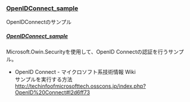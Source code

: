 ### [OpenIDConnect_sample](https://github.com/OpenTouryoProject/SampleProgram/tree/master/ASPNET/OpenID_Connect/OpenIDConnect_sample/)
OpenIDConnectのサンプル

##### [OpenIDConnect_sample](https://github.com/OpenTouryoProject/SampleProgram/tree/master/ASPNET/OpenID_Connect/OpenIDConnect_sample/OpenIDConnect_sample)
Microsoft.Owin.Securityを使用して、OpenID Connectの認証を行うサンプル。

- OpenID Connect - マイクロソフト系技術情報 Wiki  
サンプルを実行する方法  
http://techinfoofmicrosofttech.osscons.jp/index.php?OpenID%20Connect#l2d6ff73
